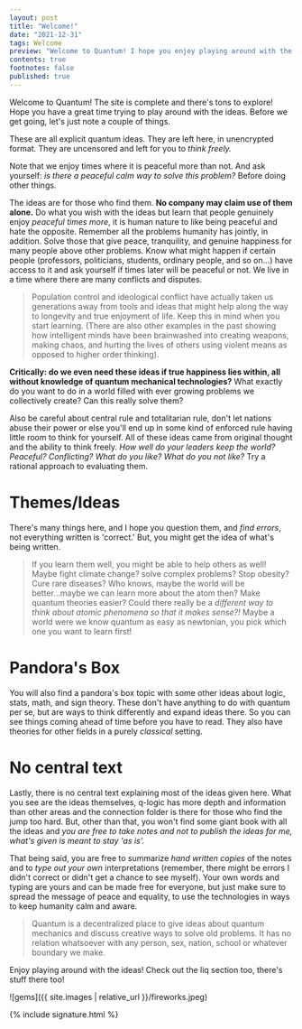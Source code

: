 ```yaml
---
layout: post
title: "Welcome!"
date: "2021-12-31"
tags: Welcome
preview: "Welcome to Quantum! I hope you enjoy playing around with the ideas!"
contents: true
footnotes: false
published: true
---
```


Welcome to Quantum! The site is complete and there's tons to explore! Hope you have a great time trying to play around with the ideas. Before we get going, let's just note a couple of things.

These are all explicit quantum ideas. They are left here, in unencrypted format. They are uncensored and left for you to *think freely.*

Note that we enjoy times where it is peaceful more than not. And ask yourself: *is there a peaceful calm way to solve this problem?* Before doing other things.

The ideas are for those who find them. **No company may claim use of them alone.** Do what you wish with the ideas but learn that people genuinely enjoy *peaceful times more*, it is human nature to like being peaceful and hate the opposite. Remember all the problems humanity has jointly, in addition. Solve those that give peace, tranquility, and genuine happiness for many people above other problems. Know what might happen if certain people (professors, politicians, students, ordinary people, and so on...) have access to it and ask yourself if times later will be peaceful or not. We live in a time where there are many conflicts and disputes.

> Population control and ideological conflict have actually taken us generations away from tools and ideas that might help along the way to longevity and true enjoyment of life. Keep this in mind when you start learning. (There are also other examples in the past showing how intelligent minds have been brainwashed into creating weapons, making chaos, and hurting the lives of others using violent means as opposed to higher order thinking).

**Critically: do we even need these ideas if true happiness lies within, all without knowledge of quantum mechanical technologies?** What exactly do you want to do in a world filled with ever growing problems we collectively create? Can this really solve them?

Also be careful about central rule and totalitarian rule, don't let nations abuse their power or else you'll end up in some kind of enforced rule having little room to think for yourself. All of these ideas came from original thought and the ability to think freely. *How well do your leaders keep the world? Peaceful? Conflicting? What do you like? What do you not like?* Try a rational approach to evaluating them.

# Themes/Ideas

There's many things here, and I hope you question them, and *find errors*, not everything written is 'correct.' But, you might get the idea of what's being written.  

> If you learn them well, you might be able to help others as well! Maybe fight climate change? solve complex problems? Stop obesity? Cure rare diseases? Who knows, maybe the world will be better...maybe we can learn more about the atom then? Make quantum theories easier? Could there really be a *different way to think about atomic phenomena so that it makes sense?!* Maybe a world were we know quantum as easy as newtonian, you pick which one you want to learn first!

# Pandora's Box

You will also find a pandora's box topic with some other ideas about logic, stats, math, and sign theory. These don't have anything to do with quantum per se, but are ways to think differently and expand ideas there. So you can see things coming ahead of time before you have to read. They also have theories for other fields in a purely *classical* setting.

# No central text

Lastly, there is no central text explaining most of the ideas given here. What you see are the ideas themselves, q-logic has more depth and information than other areas and the connection folder is there for those who find the jump too hard. But, other than that, you won't find some giant book with all the ideas and *you are free to take notes and not to publish the ideas for me, what's given is meant to stay 'as is'.*

That being said, you are free to summarize *hand written copies* of the notes and to *type out your own* interpretations (remember, there might be errors I didn't correct or didn't get a chance to see myself). Your own words and typing are yours and can be made free for everyone, but just make sure to spread the message of peace and equality, to use the technologies in ways to keep humanity calm and aware.

> Quantum is a decentralized place to give ideas about quantum mechanics and discuss creative ways to solve old problems. It has no relation whatsoever with any person, sex, nation, school or whatever boundary we make.

Enjoy playing around with the ideas! Check out the liq section too, there's stuff there too!

![gems]({{ site.images | relative_url }}/fireworks.jpeg)

{% include signature.html %}
